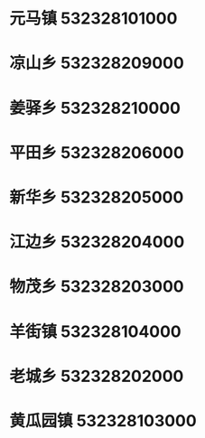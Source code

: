 # 元马镇 532328101000
# 凉山乡 532328209000
# 姜驿乡 532328210000
# 平田乡 532328206000
# 新华乡 532328205000
# 江边乡 532328204000
# 物茂乡 532328203000
# 羊街镇 532328104000
# 老城乡 532328202000
# 黄瓜园镇 532328103000
